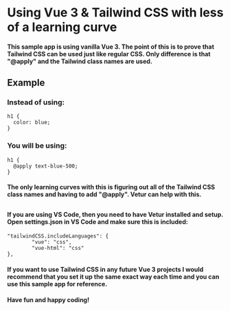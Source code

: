 # Using Vue 3 & Tailwind CSS with less of a learning curve

#### This sample app is using vanilla Vue 3. The point of this is to prove that Tailwind CSS can be used just like regular CSS. Only difference is that "@apply" and the Tailwind class names are used.

## Example

### Instead of using:
```
h1 {
  color: blue;
}
```

### You will be using:
```
h1 {
  @apply text-blue-500;
}
```
#### The only learning curves with this is figuring out all of the Tailwind CSS class names and having to add "@apply". Vetur can help with this.

##

#### If you are using VS Code, then you need to have Vetur installed and setup. Open settings.json in VS Code and make sure this is included:
```
"tailwindCSS.includeLanguages": {
        "vue": "css",
        "vue-html": "css"
},
```

#### If you want to use Tailwind CSS in any future Vue 3 projects I would recommend that you set it up the same exact way each time and you can use this sample app for reference.

#### Have fun and happy coding!
